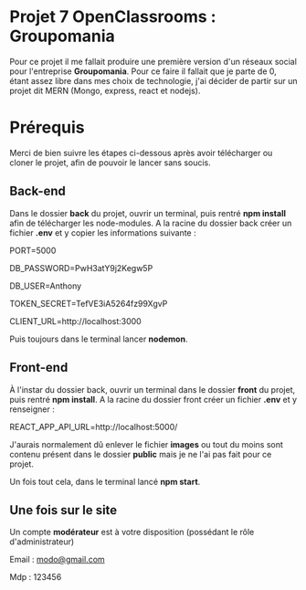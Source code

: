 # Projet 7 OpenClassrooms : Groupomania 

Pour ce projet il me fallait produire une première version d'un réseaux social pour l'entreprise **Groupomania**.
Pour ce faire il fallait que je parte de 0, étant assez libre dans mes choix de technologie, j'ai décider de partir sur un projet dit MERN (Mongo, express, react et nodejs).

# Prérequis

Merci de bien suivre les étapes ci-dessous après avoir télécharger ou cloner le projet, afin de pouvoir le lancer sans soucis.

## Back-end

Dans le dossier **back** du projet, ouvrir un terminal, puis rentré **npm install** afin de télécharger les node-modules.
A la racine du dossier back créer un fichier **.env** et y copier les informations suivante :

PORT=5000

DB_PASSWORD=PwH3atY9j2Kegw5P

DB_USER=Anthony

TOKEN_SECRET=TefVE3iA5264fz99XgvP

CLIENT_URL=http://localhost:3000


Puis toujours dans le terminal lancer **nodemon**.

## Front-end

À l'instar du dossier back, ouvrir un terminal dans le dossier **front** du projet, puis rentré **npm install**.
A la racine du dossier front créer un fichier **.env** et y renseigner :

REACT_APP_API_URL=http://localhost:5000/

J'aurais normalement dû enlever le fichier **images** ou tout du moins sont contenu présent dans le dossier **public** mais je ne l'ai pas fait pour ce projet.

Un fois tout cela, dans le terminal lancé **npm start**.

## Une fois sur le site

Un compte **modérateur** est à votre disposition (possédant le rôle d'administrateur)

Email : modo@gmail.com

Mdp : 123456
